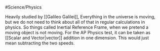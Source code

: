 #Science/Physics 

Heavily studied by [[Galileo Galilei]], Everything in the universe is moving, but we do not need to think about all of that in regular calculations in physics. So things called Inertial Reference Frame, when we pretend a moving object is not moving. For the AP Physics test, it can be taken as [[Scalar and Vector|vector]] addition in one dimension. This would just mean subtracting the two speeds. 